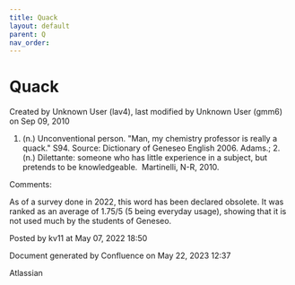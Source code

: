 ```yaml
---
title: Quack
layout: default
parent: Q
nav_order:
---
```


# Quack

Created by  Unknown User (lav4), last modified by  Unknown User (gmm6) on Sep 09, 2010

1. (n.) Unconventional person. &quot;Man, my chemistry professor is really a quack.&quot; S94. Source: Dictionary of Geneseo English 2006. Adams.; 2. (n.) Dilettante: someone who has little experience in a subject, but pretends to be knowledgeable.  Martinelli, N-R, 2010.

Comments:

As of a survey done in 2022, this word has been declared obsolete. It was ranked as an average of 1.75/5 (5 being everyday usage), showing that it is not used much by the students of Geneseo. 

Posted by kv11 at May 07, 2022 18:50

Document generated by Confluence on May 22, 2023 12:37

Atlassian
